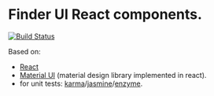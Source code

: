 # Finder UI React components.

[![Build Status](https://travis-ci.org/xenit-eu/finder-ui.svg?branch=master)](https://travis-ci.org/xenit-eu/finder-ui)

Based on:

  * [React](https://facebook.github.io/react/)
  * [Material UI](http://www.material-ui.com/) (material design library implemented in react).
  * for unit tests: [karma](https://karma-runner.github.io/1.0/index.html)/[jasmine](https://jasmine.github.io/)/[enzyme](http://airbnb.io/enzyme/).
  